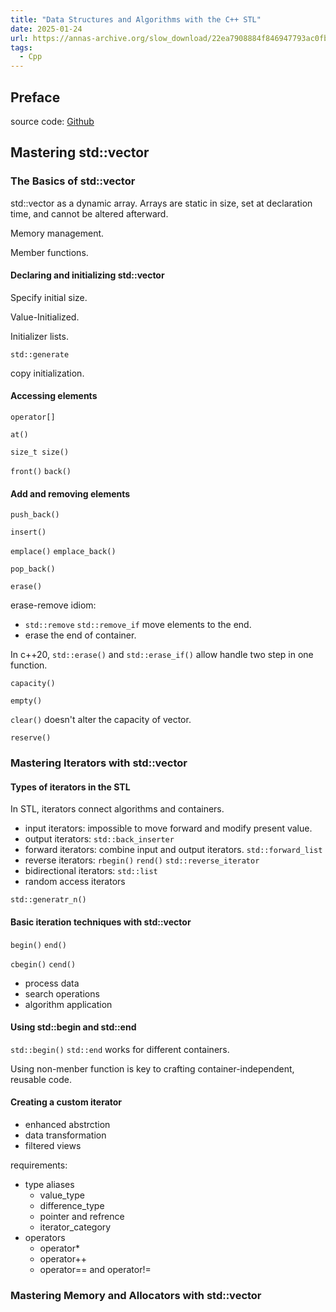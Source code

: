 ```yaml
---
title: "Data Structures and Algorithms with the C++ STL"
date: 2025-01-24
url: https://annas-archive.org/slow_download/22ea7908884f846947793ac0fbbba2b4/0/0
tags:
  - Cpp
---
```


## Preface

source code: [Github](https://github.com/PacktPublishing/Data-Structures-and-Algorithms-with-the-CPP-STL)

## Mastering std::vector

### The Basics of std::vector

std::vector as a dynamic array. Arrays are static in size, set at declaration time, and cannot be altered afterward.

Memory management.

Member functions.

#### Declaring and initializing std::vector

Specify initial size.

Value-Initialized.

Initializer lists.

`std::generate`

copy initialization.

#### Accessing elements

`operator[]`

`at()`

`size_t size()`

`front()` `back()`

#### Add and removing elements

`push_back()`

`insert()`

`emplace()` `emplace_back()`

`pop_back()`

`erase()`

erase-remove idiom:

- `std::remove` `std::remove_if` move elements to the end.
- erase the end of container.

In c++20, `std::erase()` and `std::erase_if()` allow handle two step in one function.

`capacity()`

`empty()`

`clear()` doesn't alter the capacity of vector.

`reserve()`

### Mastering Iterators with std::vector

#### Types of iterators in the STL

In STL, iterators connect algorithms and containers.

- input iterators: impossible to move forward and modify present value.
- output iterators: `std::back_inserter`
- forward iterators: combine input and output iterators. `std::forward_list`
- reverse iterators: `rbegin()` `rend()` `std::reverse_iterator`
- bidirectional iterators: `std::list`
- random access iterators

`std::generatr_n()`

#### Basic iteration techniques with std::vector

`begin()` `end()`

`cbegin()` `cend()`

- process data
- search operations
- algorithm application

#### Using std::begin and std::end

`std::begin()` `std::end` works for different containers.

Using non-menber function is key to crafting container-independent, reusable code.

#### Creating a custom iterator

- enhanced abstrction
- data transformation
- filtered views

requirements:

- type aliases
  - value_type
  - difference_type
  - pointer and refrence
  - iterator_category
- operators
  - operator*
  - operator++
  - operator== and operator!=

### Mastering Memory and Allocators with std::vector



